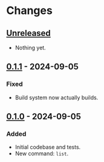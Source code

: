 # Changes

## [Unreleased]
- Nothing yet.

## [0.1.1] - 2024-09-05
### Fixed
- Build system now actually builds.

## [0.1.0] - 2024-09-05
### Added
- Initial codebase and tests.
- New command: `list`.

[Unreleased]: https://github.com/stvmln86/mawhrin/tree/main
[0.1.1]:      https://github.com/stvmln86/mawhrin/tree/v0.1.1
[0.1.0]:      https://github.com/stvmln86/mawhrin/tree/v0.1.0
